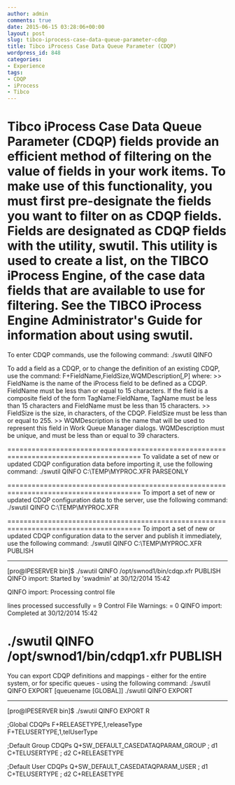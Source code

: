 ```yaml
---
author: admin
comments: true
date: 2015-06-15 03:28:06+00:00
layout: post
slug: tibco-iprocess-case-data-queue-parameter-cdqp
title: Tibco iProcess Case Data Queue Parameter (CDQP)
wordpress_id: 848
categories:
- Experience
tags:
- CDQP
- iProcess
- Tibco
---
```


Tibco iProcess Case Data Queue Parameter (CDQP) fields provide an efficient method of filtering on the value of fields in your work items. To make use of this functionality, you must first pre-designate the fields you want to filter on as CDQP fields. Fields are designated as CDQP fields with the utility, swutil. This utility is used to create a list, on the TIBCO iProcess Engine, of the case data fields that are available to use for filtering. See the TIBCO iProcess Engine Administrator's Guide for information about using swutil.
=======================================================================================
To enter CDQP commands, use the following command:
./swutil QINFO 

To add a field as a CDQP, or to change the definition of an existing CDQP, use the command:
	F+FieldName,FieldSize,WQMDescription[,P]
where:
	>> FieldName is the name of the iProcess field to be defined as a CDQP. FieldName must be less than or equal to 15 characters. 
		If the field is a composite field of the form TagName:FieldName, TagName must be less than 15 characters and FieldName must be less than 15 characters.
	>> FieldSize is the size, in characters, of the CDQP. FieldSize must be less than or equal to 255.
	>> WQMDescription is the name that will be used to represent this field in Work Queue Manager dialogs. 
		WQMDescription must be unique, and must be less than or equal to 39 characters.

=======================================================================================
To validate a set of new or updated CDQP configuration data before importing it, use the following command:
./swutil QINFO C:\TEMP\MYPROC.XFR PARSEONLY

=======================================================================================
To import a set of new or updated CDQP configuration data to the server, use the following command:
./swutil QINFO C:\TEMP\MYPROC.XFR

=======================================================================================
To import a set of new or updated CDQP configuration data to the server and publish it immediately, use the following command:
./swutil QINFO C:\TEMP\MYPROC.XFR PUBLISH

--------------------------------------
[pro@IPESERVER bin]$ ./swutil QINFO /opt/swnod1/bin/cdqp.xfr PUBLISH
QINFO import: Started by 'swadmin' at 30/12/2014 15:42

QINFO import: Processing control file

lines processed successfully = 9
Control File Warnings:  = 0
QINFO import: Completed at 30/12/2014 15:42

./swutil QINFO /opt/swnod1/bin/cdqp1.xfr PUBLISH
=======================================================================================
You can export CDQP definitions and mappings - either for the entire system, or for specific queues - using the following command:
./swutil QINFO EXPORT [queuename [GLOBAL]]
./swutil QINFO EXPORT


--------------------------------------
[pro@IPESERVER bin]$ ./swutil QINFO EXPORT
R

;Global CDQPs
F+RELEASETYPE,1,releaseType
F+TELUSERTYPE,1,telUserType

;Default Group CDQPs
Q+SW_DEFAULT_CASEDATAQPARAM_GROUP
; d1
C+TELUSERTYPE
; d2
C+RELEASETYPE

;Default User CDQPs
Q+SW_DEFAULT_CASEDATAQPARAM_USER
; d1
C+TELUSERTYPE
; d2
C+RELEASETYPE
